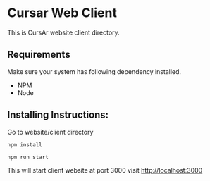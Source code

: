 # Cursar Web Client
  This is CursAr website client directory.
  
## Requirements
  Make sure your system has following dependency installed.
  - NPM
  - Node
  
## Installing Instructions: 
  Go to website/client directory
  ``` 
  npm install 
  ```
  ```
  npm run start
  ````
This will start client website at port 3000 visit 
[http://localhost:3000](http://localhost:3000)
